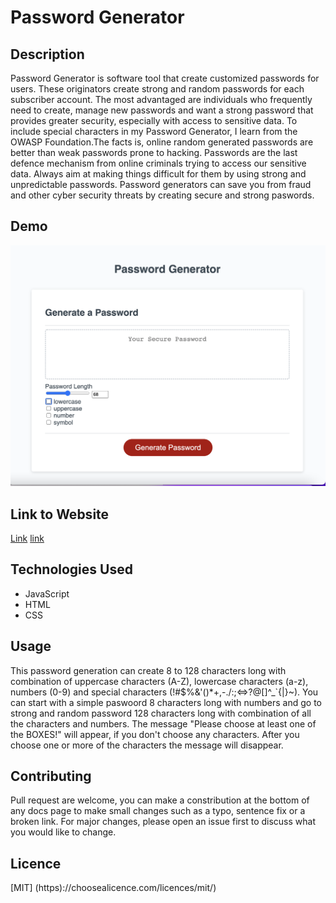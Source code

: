 # Password Generator

## Description
Password Generator is software tool that create customized passwords for users. These originators create strong and random passwords for each subscriber account. The most advantaged are individuals who frequently need to create, manage new passwords and want a strong password that provides greater security, especially with access to sensitive data. To include special characters in my Password Generator, I learn from the OWASP Foundation.The facts is, online random generated passwords are better than weak passwords prone to hacking. Passwords are the last defence mechanism from online criminals trying to access our sensitive data. Always aim at making things difficult for them by using strong and unpredictable passwords. Password generators can save you from fraud and other cyber security threats by creating secure and strong paswords.

## Demo
![password](./Assets/Screenshoot.png)

## Link to Website
[Link](https://github.com/B-smd/PasswordGenerator.git)
[link](https://www.owasp.org/index.php/Password_special_characters)

## Technologies Used
- JavaScript
- HTML
- CSS

## Usage
This password generation can create 8 to 128 characters long with combination of uppercase characters (A-Z), lowercase characters (a-z), numbers (0-9) and special characters (!#$%&'()*+,-./:;<=>?@[\]^_`{|}~). You can start with a simple paswoord 8 characters long with numbers and go to strong and random password 128 characters long with combination of all the characters and numbers. The message "Please choose at least one of the BOXES!" will appear, if you don't choose any characters. After you choose one or more of the characters the message will disappear.

## Contributing
Pull request are welcome, you can make a constribution at the bottom of any  docs page to make small changes such as a typo, sentence fix or a broken link. For major changes, please open an issue first to discuss what you would like to change.

## Licence
[MIT]
(https)://choosealicence.com/licences/mit/)

